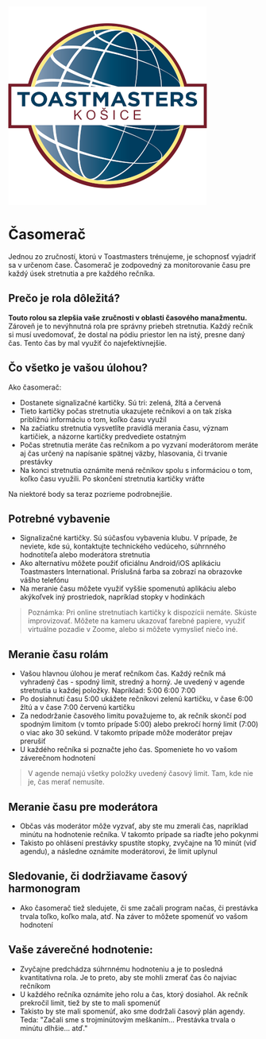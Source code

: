 ![alt text][logo]

# Časomerač
Jednou zo zručností, ktorú v Toastmasters trénujeme, je schopnosť vyjadriť sa v určenom čase. Časomerač je zodpovedný za monitorovanie času pre každý úsek stretnutia a pre každého rečníka.

## Prečo je rola dôležitá?
**Touto rolou sa zlepšia vaše zručnosti v oblasti časového manažmentu.** Zároveň je to nevýhnutná rola pre správny priebeh stretnutia. Každý rečník si musí uvedomovať, že dostal na pódiu priestor len na istý, presne daný čas. Tento čas by mal využiť čo najefektívnejšie.

## Čo všetko je vašou úlohou?
Ako časomerač:
- Dostanete signalizačné kartičky. Sú tri: zelená, žltá a červená
- Tieto kartičky počas stretnutia ukazujete rečníkovi a on tak získa približnú informáciu o tom, koľko času využil
- Na začiatku stretnutia vysvetlíte pravidlá merania času, význam kartičiek, a názorne kartičky predvediete ostatným
- Počas stretnutia meráte čas rečníkom a po vyzvaní moderátorom meráte aj čas určený na napísanie spätnej väzby, hlasovania, či trvanie prestávky
- Na konci stretnutia oznámite mená rečníkov spolu s informáciou o tom, koľko času využili. Po skončení stretnutia kartičky vráťte

Na niektoré body sa teraz pozrieme podrobnejšie.

## Potrebné vybavenie
- Signalizačné kartičky. Sú súčasťou vybavenia klubu. V prípade, že neviete, kde sú, kontaktujte technického vedúceho, súhrnného hodnotiteľa alebo moderátora stretnutia
- Ako alternatívu môžete použiť oficiálnu Android/iOS aplikáciu Toastmasters International. Príslušná farba sa zobrazí na obrazovke vášho telefónu
- Na meranie času môžete využiť vyššie spomenutú aplikáciu alebo akýkoľvek iný prostriedok, napríklad stopky v hodinkách

> Poznámka: Pri online stretnutiach kartičky k dispozícii nemáte. Skúste improvizovať. Môžete na kameru ukazovať farebné papiere, využiť virtuálne pozadie v Zoome, alebo si môžete vymyslieť niečo iné.

## Meranie času rolám
- Vašou hlavnou úlohou je merať rečníkom čas. Každý rečník má vyhradený čas - spodný limit, stredný a horný. Je uvedený v agende stretnutia u každej položky. Napríklad: 5:00 6:00 7:00
- Po dosiahnutí času 5:00 ukážete rečníkovi zelenú kartičku, v čase 6:00 žltú a v čase 7:00 červenú kartičku
- Za nedodržanie časového limitu považujeme to, ak rečník skončí pod spodným limitom (v tomto prípade 5:00) alebo prekročí horný limit (7:00) o viac ako 30 sekúnd. V takomto prípade môže moderátor prejav prerušiť
- U každého rečníka si poznačte jeho čas. Spomeniete ho vo vašom záverečnom hodnotení

> V agende nemajú všetky položky uvedený časový limit. Tam, kde nie je, čas merať nemusíte.

## Meranie času pre moderátora
- Občas vás moderátor môže vyzvať, aby ste mu zmerali čas, napríklad minútu na hodnotenie rečníka. V takomto prípade sa riaďte jeho pokynmi
- Takisto po ohlásení prestávky spustíte stopky, zvyčajne na 10 minút (viď agendu), a následne oznámite moderátorovi, že limit uplynul

## Sledovanie, či dodržiavame časový harmonogram
- Ako časomerač tiež sledujete, či sme začali program načas, či prestávka trvala toľko, koľko mala, atď. Na záver to môžete spomenúť vo vašom hodnotení

## Vaše záverečné hodnotenie:
- Zvyčajne predchádza súhrnnému hodnoteniu a je to posledná kvantitatívna rola. Je to preto, aby ste mohli zmerať čas čo najviac rečníkom
- U každého rečníka oznámite jeho rolu a čas, ktorý dosiahol. Ak rečník prekročil limit, tiež by ste to mali spomenúť
- Takisto by ste mali spomenúť, ako sme dodržali časový plán agendy. Teda: "Začali sme s trojminútovým meškaním... Prestávka trvala o minútu dlhšie... atď."

[logo]: https://github.com/toastmasters-kosice/graficke-podklady/raw/master/Log%C3%A1/%C5%A0tandardn%C3%A9%20zmen%C5%A1en%C3%A9%20logo%20TMKE.png "Logo Toastmasters Košice"
